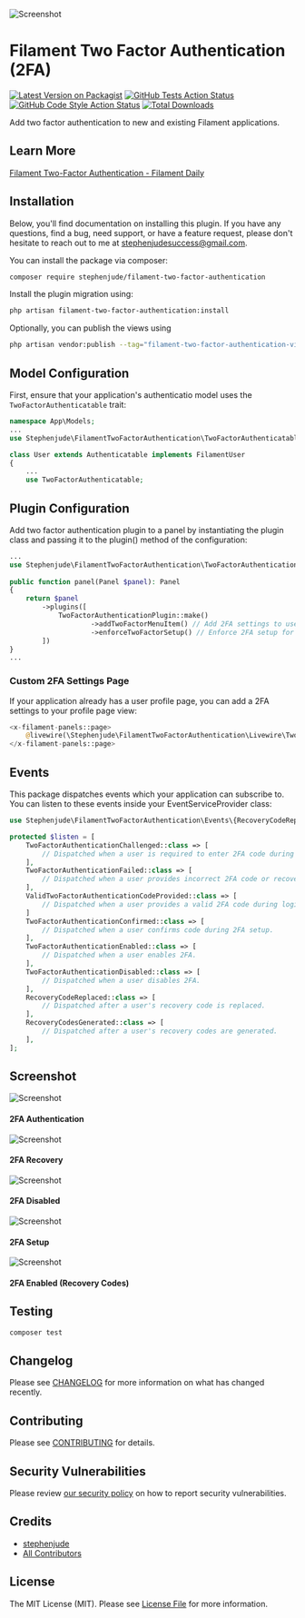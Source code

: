 ![Screenshot](https://raw.githubusercontent.com/stephenjude/filament-two-factor-authentication/main/art/banner.jpg)

# Filament Two Factor Authentication (2FA)

[![Latest Version on Packagist](https://img.shields.io/packagist/v/stephenjude/filament-two-factor-authentication.svg?style=flat-square)](https://packagist.org/packages/stephenjude/filament-two-factor-authentication)
[![GitHub Tests Action Status](https://img.shields.io/github/actions/workflow/status/stephenjude/filament-two-factor-authentication/run-tests.yml?branch=main&label=tests&style=flat-square)](https://github.com/stephenjude/filament-two-factor-authentication/actions?query=workflow%3Arun-tests+branch%3Amain)
[![GitHub Code Style Action Status](https://img.shields.io/github/actions/workflow/status/stephenjude/filament-two-factor-authentication/fix-php-code-styling.yml?branch=main&label=code%20style&style=flat-square)](https://github.com/stephenjude/filament-two-factor-authentication/actions?query=workflow%3A"Fix+PHP+code+styling"+branch%3Amain)
[![Total Downloads](https://img.shields.io/packagist/dt/stephenjude/filament-two-factor-authentication.svg?style=flat-square)](https://packagist.org/packages/stephenjude/filament-two-factor-authentication)

Add two factor authentication to new and existing Filament applications.

## Learn More
[Filament Two-Factor Authentication - Filament Daily](https://www.youtube.com/watch?v=zLqKFsAmEaQ)

## Installation

Below, you'll find documentation on installing this plugin. If you have any questions, find a bug, need support, or have
a feature request, please don't hesitate to reach out to me at stephenjudesuccess@gmail.com.

You can install the package via composer:

```bash
composer require stephenjude/filament-two-factor-authentication
```

Install the plugin migration using:
```bash
php artisan filament-two-factor-authentication:install
```

Optionally, you can publish the views using
```bash
php artisan vendor:publish --tag="filament-two-factor-authentication-views"
```

## Model Configuration
First, ensure that your application's authenticatio model uses the `TwoFactorAuthenticatable` trait:

```php
namespace App\Models;
...
use Stephenjude\FilamentTwoFactorAuthentication\TwoFactorAuthenticatable;

class User extends Authenticatable implements FilamentUser
{
    ...
    use TwoFactorAuthenticatable;
```

## Plugin Configuration
Add two factor authentication plugin to a panel by instantiating the plugin class and passing it to the plugin() method
of the configuration:

```php
...
use Stephenjude\FilamentTwoFactorAuthentication\TwoFactorAuthenticationPlugin;
 
public function panel(Panel $panel): Panel
{
    return $panel
        ->plugins([
            TwoFactorAuthenticationPlugin::make()
                    ->addTwoFactorMenuItem() // Add 2FA settings to user menu items
                    ->enforceTwoFactorSetup() // Enforce 2FA setup for all users
        ])
}
...
```

### Custom 2FA Settings Page
If your application already has a user profile page, you can add a 2FA settings to your profile page view:

```php
<x-filament-panels::page>
    @livewire(\Stephenjude\FilamentTwoFactorAuthentication\Livewire\TwoFactorAuthentication::class)
</x-filament-panels::page>
```
## Events
This package dispatches events which your application can subscribe to. You can listen to these events inside your EventServiceProvider class:

```php
use Stephenjude\FilamentTwoFactorAuthentication\Events\{RecoveryCodeReplaced,RecoveryCodesGenerated,TwoFactorAuthenticationChallenged,TwoFactorAuthenticationConfirmed,TwoFactorAuthenticationDisabled,TwoFactorAuthenticationEnabled,TwoFactorAuthenticationFailed,ValidTwoFactorAuthenticationCodeProvided};

protected $listen = [
    TwoFactorAuthenticationChallenged::class => [
        // Dispatched when a user is required to enter 2FA code during login.
    ],
    TwoFactorAuthenticationFailed::class => [
        // Dispatched when a user provides incorrect 2FA code or recovery code during login.
    ],
    ValidTwoFactorAuthenticationCodeProvided::class => [
        // Dispatched when a user provides a valid 2FA code during login.
    ]
    TwoFactorAuthenticationConfirmed::class => [
        // Dispatched when a user confirms code during 2FA setup.
    ],
    TwoFactorAuthenticationEnabled::class => [
        // Dispatched when a user enables 2FA.
    ],
    TwoFactorAuthenticationDisabled::class => [
        // Dispatched when a user disables 2FA.
    ],
    RecoveryCodeReplaced::class => [
        // Dispatched after a user's recovery code is replaced.
    ],
    RecoveryCodesGenerated::class => [
        // Dispatched after a user's recovery codes are generated.
    ],
];
```

## Screenshot
![Screenshot](https://raw.githubusercontent.com/stephenjude/filament-two-factor-authentication/main/art/1.jpeg)
#### 2FA Authentication

![Screenshot](https://raw.githubusercontent.com/stephenjude/filament-two-factor-authentication/main/art/2.jpeg)
#### 2FA Recovery

![Screenshot](https://raw.githubusercontent.com/stephenjude/filament-two-factor-authentication/main/art/3.jpeg)
#### 2FA Disabled

![Screenshot](https://raw.githubusercontent.com/stephenjude/filament-two-factor-authentication/main/art/5.png)
#### 2FA Setup 

![Screenshot](https://raw.githubusercontent.com/stephenjude/filament-two-factor-authentication/main/art/4.jpeg)
#### 2FA Enabled (Recovery Codes)


## Testing

```bash
composer test
```

## Changelog

Please see [CHANGELOG](CHANGELOG.md) for more information on what has changed recently.

## Contributing

Please see [CONTRIBUTING](.github/CONTRIBUTING.md) for details.

## Security Vulnerabilities

Please review [our security policy](../../security/policy) on how to report security vulnerabilities.

## Credits

- [stephenjude](https://github.com/stephenjude)
- [All Contributors](../../contributors)

## License

The MIT License (MIT). Please see [License File](LICENSE.md) for more information.

